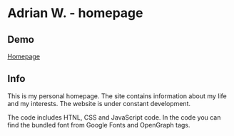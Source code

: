 # Adrian W. - homepage

## Demo

[Homepage](https://adrode.github.io/homepage/)

## Info

This is my personal homepage. The site contains information about my life and my interests.
The website is under constant development.

The code includes HTNL, CSS and JavaScript code.
In the code you can find the bundled font from Google Fonts and OpenGraph tags.
